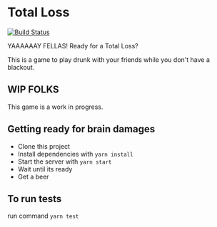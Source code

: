 # Total Loss
[![Build Status](https://travis-ci.org/gabrielSeixas/total-loss.svg?branch=develop)](https://travis-ci.org/gabrielSeixas/total-loss)

YAAAAAAY FELLAS! Ready for a Total Loss?

This is a game to play drunk with your friends while you don't have a blackout.

## WIP FOLKS

This game is a work in progress.

## Getting ready for brain damages

* Clone this project
* Install dependencies with `yarn install`
* Start the server with `yarn start`
* Wait until its ready
* Get a beer

## To run tests

run command `yarn test`
